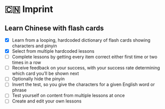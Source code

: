 # 🇨🇳 Imprint

## Learn Chinese with flash cards

- [x] Learn from a looping, hardcoded dictionary of flash cards showing characters and pinyin
- [x] Select from multiple hardcoded lessons
- [ ] Complete lessons by getting every item correct either first time or two times in a row
- [ ] Receive feedback on your success, with your success rate determining which card you’ll be shown next
- [ ] Optionally hide the pinyin
- [ ] Invert the test, so you give the characters for a given English word or phrase
- [ ] Test yourself on content from multiple lessons at once
- [ ] Create and edit your own lessons
